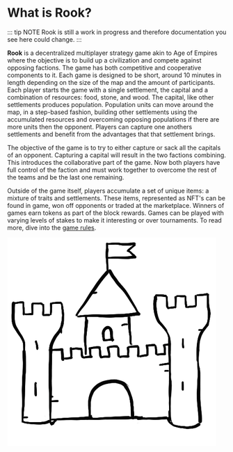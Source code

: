 # What is Rook?

::: tip NOTE
Rook is still a work in progress and therefore documentation you see here could change.
:::

**Rook** is a decentralized multiplayer strategy game akin to Age of Empires where the objective is to build up a civilization and compete against opposing factions. The game has both competitive and cooperative components to it. Each game is designed to be short, around 10 minutes in length depending on the size of the map and the amount of participants. Each player starts the game with a single settlement, the capital and a combination of resources: food, stone, and wood. The capital, like other settlements produces population. Population units can move around the map, in a step-based fashion, building other settlements using the accumulated resources and overcoming opposing populations if there are more units then the opponent. Players can capture one anothers settlements and benefit from the advantages that that settlement brings.

The objective of the game is to try to either capture or sack all the capitals of an opponent. Capturing a capital will result in the two factions combining. This introduces the collaborative part of the game. Now both players have full control of the faction and must work together to overcome the rest of the teams and be the last one remaining.

Outside of the game itself, players accumulate a set of unique items: a mixture of traits and settlements. These items, represented as NFT's can be found in game, won off opponents or traded at the marketplace. Winners of games earn tokens as part of the block rewards. Games can be played with varying levels of stakes to make it interesting or over tournaments. To read more, dive into the [game rules](../rules/overview.md).

![Castle](../images/Castle.png)